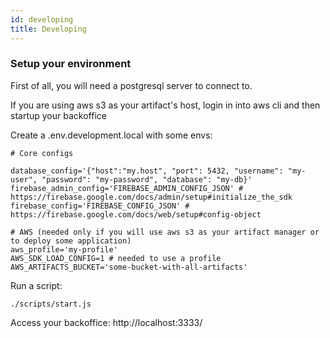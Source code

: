 ```yaml
---
id: developing
title: Developing
---
```


### Setup your environment

First of all, you will need a postgresql server to connect to.

If you are using aws s3 as your artifact's host, login in into aws cli and then startup your backoffice

Create a .env.development.local with some envs:

```
# Core configs

database_config='{"host":"my.host", "port": 5432, "username": "my-user", "password": "my-password", "database": "my-db}'
firebase_admin_config='FIREBASE_ADMIN_CONFIG_JSON' # https://firebase.google.com/docs/admin/setup#initialize_the_sdk
firebase_config='FIREBASE_CONFIG_JSON' # https://firebase.google.com/docs/web/setup#config-object

# AWS (needed only if you will use aws s3 as your artifact manager or to deploy some application)
aws_profile='my-profile'
AWS_SDK_LOAD_CONFIG=1 # needed to use a profile
AWS_ARTIFACTS_BUCKET='some-bucket-with-all-artifacts'
```

Run a script:

`./scripts/start.js`

Access your backoffice: http://localhost:3333/
